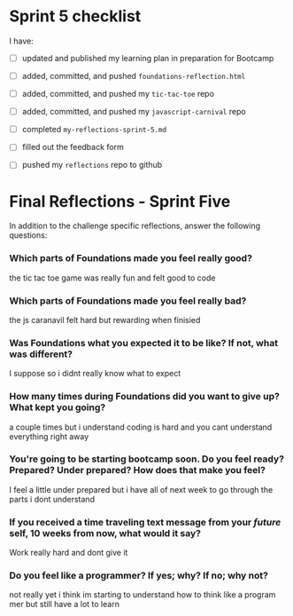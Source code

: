# Sprint 5 checklist

I have:
- [ ] updated and published my learning plan in preparation for Bootcamp
- [ ] added, committed, and pushed `foundations-reflection.html`
- [ ] added, committed, and pushed my `tic-tac-toe` repo
- [ ] added, committed, and pushed my `javascript-carnival` repo
- [ ] completed `my-reflections-sprint-5.md`
- [ ] filled out the feedback form
- [ ] pushed my `reflections` repo to github





# Final Reflections - Sprint Five 

In addition to the challenge specific reflections, answer the following questions:


### Which parts of Foundations made you feel really good?

the tic tac toe game was really fun and felt good to code

### Which parts of Foundations made you feel really bad?

the js caranavil felt hard but rewarding when finisied

### Was Foundations what you expected it to be like? If not, what was different?

I suppose so i didnt really know what to expect


### How many times during Foundations did you want to give up? What kept you going?

a couple times but i understand coding is hard and you cant understand everything right away


### You're going to be starting bootcamp soon. Do you feel ready? Prepared? Under prepared? How does that make you feel?

I feel a little under prepared but i have all of next week to go through the parts i dont understand


### If you received a time traveling text message from your _future_ self, 10 weeks from now, what would it say?

Work really hard and dont give it


### Do you feel like a programmer? If yes; why? If no; why not?

not really yet i think im starting to understand how to think like a program
mer but still have a lot to learn